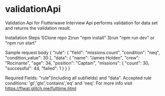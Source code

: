 # validationApi
Validation Api for Flutterwave Interview
Api performs validation for data set and returns the validation result.

Installation Steps
1)Clone repo
2)run "npm install"
3)run "npm run dev" or "npm run start"

Sample request body 
{
  "rule": {
    "field": "missions.count",
    "condition": "neq",
    "condition_value": 30
  },
  "data": {
    "name": "James Holden",
    "crew": "Rocinante",
    "age": 34,
    "position": "Captain",
    "missions": {
      "count": 30,
      "successful": 44,
      "failed": 1
    }
  }
}

Required Fields: "rule"(including all subfields) and "data".
Accepted rule conditions: 'gt','gte','contains','eq' and 'neq'.
For more info visit https://flwat.glitch.me/fulltime.html

